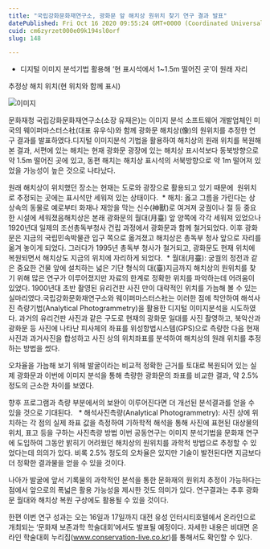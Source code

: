 ```yaml
---
title: "국립강화문화재연구소, 광화문 앞 해치상 원위치 찾기 연구 결과 발표"
datePublished: Fri Oct 16 2020 09:55:24 GMT+0000 (Coordinated Universal Time)
cuid: cm6zyrzet000e09k194sl0orf
slug: 148

---
```



- 디지털 이미지 분석기법 활용해 ‘현 표시석에서 1~1.5m 떨어진 곳’이 원래 자리

추정상 해치 위치(현 위치와 함께 표시)

![이미지](https://cdn.hashnode.com/res/hashnode/image/upload/v1739247031004/cac64609-d159-435e-b456-894920488eb4.png)

문화재청 국립강화문화재연구소(소장 유재은)는 이미지 분석 소프트웨어 개발업체인 미국의 웨이퍼마스터스社(대표 유우식)와 함께 광화문 해치상(像)의 원위치를 추정한 연구 결과를 발표하였다.디지털 이미지분석 기법을 활용하여 해치상의 원래 위치를 복원해본 결과, 서편에 있는 해치는 현재 광화문 광장에 있는 해치상 표시석보다 동북방향으로 약 1.5m 떨어진 곳에 있고, 동편 해치는 해치상 표시석의 서북방향으로 약 1m 떨어져 있었을 가능성이 높은 것으로 나타났다.

원래 해치상이 위치했던 장소는 현재는 도로와 광장으로 활용되고 있기 때문에  원위치로 추정되는 곳에는 표시석만 세워져 있는 상태이다.  * 해치: 옳고 그름을 가린다는 상상속의 동물로 예로부터 화재나 재앙을 막는 신수(神獸)로 여겨져 궁궐이나 절 등 중요한 시설에 세워졌음해치상은 본래 광화문의 월대(月臺) 앞 양쪽에 각각 세워져 있었으나 1920년대 일제의 조선총독부청사 건립 과정에서 광화문과 함께 철거되었다. 이후 광화문은 지금의 국립민속박물관 입구 쪽으로 옮겨졌고 해치상은 총독부 청사 앞으로 자리를 옮겨 놓이게 되었다. 그러다가 1995년 총독부 청사가 철거되고, 광화문도 현재 위치에 복원되면서 해치상도 지금의 위치에 자리하게 되었다.  * 월대(月臺): 궁궐의 정전과 같은 중요한 건물 앞에 설치하는 넓은 기단 형식의 대(臺)지금까지 해치상의 원위치를 찾기 위해 많은 연구가 이루어졌지만 자료의 한계로 정확한 위치를 파악하는데 어려움이 있었다. 1900년대 초반 촬영된 유리건판 사진 만이 대략적인 위치를 가늠해 볼 수 있는 실마리였다.국립강화문화재연구소와 웨이퍼마스터스社는 이러한 점에 착안하여 해석사진 측량기법(Analytical Photogrammetry)을 활용한 디지털 이미지분석을 시도하였다. 과거의 유리건판 사진과 같은 구도로 현재의 광화문 일대를 사진 촬영하고, 북악산과 광화문 등 사진에 나타난 피사체의 좌표를 위성항법시스템(GPS)으로 측량한 다음 현재사진과 과거사진을 합성하고 사진 상의 위치좌표를 분석하여 해치상의 원래 위치를 추정하는 방법을 썼다.

오차율을 가늠해 보기 위해 발굴이라는 비교적 정확한 근거를 토대로 복원되어 있는 실제 광화문과 이번에 이미지 분석을 통해 측량한 광화문의 좌표를 비교한 결과, 약 2.5%정도의 근소한 차이를 보였다.

향후 프로그램과 측량 부분에서의 보완이 이루어진다면 더 개선된 분석결과를 얻을 수 있을 것으로 기대된다.   * 해석사진측량(Analytical Photogrammetry): 사진 상에 위치하는 각 점의 실제 좌표 값을 측정하여 기하학적 해석을 통해 사진에 표현된 대상물의 위치, 표고 등을 구하는 사진측량 방법 이번 공동연구는 이미지 분석기법을 문화재 연구에 도입하여 그동안 밝히기 어려웠던 해치상의 원위치를 과학적 방법으로 추정할 수 있었다는데 의의가 있다. 비록 2.5% 정도의 오차율은 있지만 기술이 발전된다면 지금보다 더 정확한 결과물을 얻을 수 있을 것이다.

나아가 발굴에 앞서 기록물의 과학적인 분석을 통한 문화재의 원위치 추정이 가능하다는 점에서 앞으로의 폭넓은 활용 가능성을 제시한 것도 의미가 있다. 연구결과는 추후 광화문 월대와 해치상 복원 구상에도 활용될 수 있을 것이다.

한편 이번 연구 성과는 오는 16일과 17일까지 대전 유성 인터시티호텔에서 온라인으로 개최되는 ‘문화재 보존과학 학술대회’에서도 발표될 예정이다. 자세한 내용은 비대면 온라인 학술대회 누리집(www.conservation-live.co.kr)를 통해서도 확인할 수 있다.